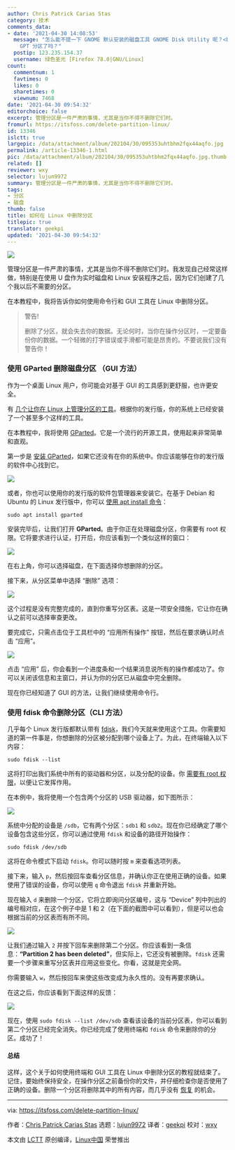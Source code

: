 ```yaml
---
author: Chris Patrick Carias Stas
category: 技术
comments_data:
- date: '2021-04-30 14:08:53'
  message: "怎么能不提一下 GNOME 默认安装的磁盘工具 GNOME Disk Utility 呢？<br />\r\n另外，现在 fdisk 支持
    GPT 分区了吗？"
  postip: 123.235.154.37
  username: 绿色圣光 [Firefox 78.0|GNU/Linux]
count:
  commentnum: 1
  favtimes: 0
  likes: 0
  sharetimes: 0
  viewnum: 7468
date: '2021-04-30 09:54:32'
editorchoice: false
excerpt: 管理分区是一件严肃的事情，尤其是当你不得不删除它们时。
fromurl: https://itsfoss.com/delete-partition-linux/
id: 13346
islctt: true
largepic: /data/attachment/album/202104/30/095353uhtbhm2fqx44aqfo.jpg
permalink: /article-13346-1.html
pic: /data/attachment/album/202104/30/095353uhtbhm2fqx44aqfo.jpg.thumb.jpg
related: []
reviewer: wxy
selector: lujun9972
summary: 管理分区是一件严肃的事情，尤其是当你不得不删除它们时。
tags:
- 分区
- 磁盘
thumb: false
title: 如何在 Linux 中删除分区
titlepic: true
translator: geekpi
updated: '2021-04-30 09:54:32'
---
```


![](/data/attachment/album/202104/30/095353uhtbhm2fqx44aqfo.jpg)


管理分区是一件严肃的事情，尤其是当你不得不删除它们时。我发现自己经常这样做，特别是在使用 U 盘作为实时磁盘和 Linux 安装程序之后，因为它们创建了几个我以后不需要的分区。


在本教程中，我将告诉你如何使用命令行和 GUI 工具在 Linux 中删除分区。



> 
> 警告!
> 
> 
> 删除了分区，就会失去你的数据。无论何时，当你在操作分区时，一定要备份你的数据。一个轻微的打字错误或手滑都可能是昂贵的。不要说我们没有警告你！
> 
> 
> 


### 使用 GParted 删除磁盘分区 （GUI 方法）


作为一个桌面 Linux 用户，你可能会对基于 GUI 的工具感到更舒服，也许更安全。


有 [几个让你在 Linux 上管理分区的工具](https://itsfoss.com/partition-managers-linux/)。根据你的发行版，你的系统上已经安装了一个甚至多个这样的工具。


在本教程中，我将使用 [GParted](https://gparted.org/index.php)。它是一个流行的开源工具，使用起来非常简单和直观。


第一步是 [安装 GParted](https://itsfoss.com/gparted/)，如果它还没有在你的系统中。你应该能够在你的发行版的软件中心找到它。


![](/data/attachment/album/202104/30/095433m4m5oc4cqhfbc4jq.png)


或者，你也可以使用你的发行版的软件包管理器来安装它。在基于 Debian 和 Ubuntu 的 Linux 发行版中，你可以 [使用 apt install 命令](https://itsfoss.com/apt-command-guide/)：



```
sudo apt install gparted

```

安装完毕后，让我们打开 **GParted**。由于你正在处理磁盘分区，你需要有 root 权限。它将要求进行认证，打开后，你应该看到一个类似这样的窗口：


![](/data/attachment/album/202104/30/095433uqy1f7y7sukz1yks.png)


在右上角，你可以选择磁盘，在下面选择你想删除的分区。


接下来，从分区菜单中选择 “删除” 选项：


![](/data/attachment/album/202104/30/095433dm8vmum2vyvmnm2p.png)


这个过程是没有完整完成的，直到你重写分区表。这是一项安全措施，它让你在确认之前可以选择审查更改。


要完成它，只需点击位于工具栏中的 “应用所有操作” 按钮，然后在要求确认时点击 “应用”。


![](/data/attachment/album/202104/30/095434rygy7byuczwd2eu5.png)


点击 “应用” 后，你会看到一个进度条和一个结果消息说所有的操作都成功了。你可以关闭该信息和主窗口，并认为你的分区已从磁盘中完全删除。


现在你已经知道了 GUI 的方法，让我们继续使用命令行。


### 使用 fdisk 命令删除分区（CLI 方法）


几乎每个 Linux 发行版都默认带有 [fdisk](https://man7.org/linux/man-pages/man8/fdisk.8.html)，我们今天就来使用这个工具。你需要知道的第一件事是，你想删除的分区被分配到哪个设备上了。为此，在终端输入以下内容：



```
sudo fdisk --list

```

这将打印出我们系统中所有的驱动器和分区，以及分配的设备。你 [需要有 root 权限](https://itsfoss.com/root-user-ubuntu/)，以便让它发挥作用。


在本例中，我将使用一个包含两个分区的 USB 驱动器，如下图所示：


![](/data/attachment/album/202104/30/095434pv69vwnzwonrzzo5.png)


系统中分配的设备是 `/sdb`，它有两个分区：`sdb1` 和 `sdb2`。现在你已经确定了哪个设备包含这些分区，你可以通过使用 `fdisk` 和设备的路径开始操作：



```
sudo fdisk /dev/sdb

```

这将在命令模式下启动 `fdisk`。你可以随时按 `m` 来查看选项列表。


接下来，输入 `p`，然后按回车查看分区信息，并确认你正在使用正确的设备。如果使用了错误的设备，你可以使用 `q` 命令退出 `fdisk` 并重新开始。


现在输入 `d` 来删除一个分区，它将立即询问分区编号，这与 “Device” 列中列出的编号相对应，在这个例子中是 1 和 2（在下面的截图中可以看到），但是可以也会根据当前的分区表而有所不同。


![](/data/attachment/album/202104/30/095435i6jpszeg6216ss6z.png)


让我们通过输入 `2` 并按下回车来删除第二个分区。你应该看到一条信息：**“Partition 2 has been deleted”**，但实际上，它还没有被删除。`fdisk` 还需要一个步骤来重写分区表并应用这些变化。你看，这就是完全网。


你需要输入 `w`，然后按回车来使这些改变成为永久性的。没有再要求确认。


在这之后，你应该看到下面这样的反馈：


![](/data/attachment/album/202104/30/095435w2ya24xjl2x03v23.png)


现在，使用 `sudo fdisk --list /dev/sdb` 查看该设备的当前分区表，你可以看到第二个分区已经完全消失。你已经完成了使用终端和 `fdisk` 命令来删除你的分区。成功了！


#### 总结


这样，这个关于如何使用终端和 GUI 工具在 Linux 中删除分区的教程就结束了。记住，要始终保持安全，在操作分区之前备份你的文件，并仔细检查你是否使用了正确的设备。删除一个分区将删除其中的所有内容，而几乎没有 [恢复](https://itsfoss.com/recover-deleted-files-linux/) 的机会。




---


via: <https://itsfoss.com/delete-partition-linux/>


作者：[Chris Patrick Carias Stas](https://itsfoss.com/author/chris/) 选题：[lujun9972](https://github.com/lujun9972) 译者：[geekpi](https://github.com/geekpi) 校对：[wxy](https://github.com/wxy)


本文由 [LCTT](https://github.com/LCTT/TranslateProject) 原创编译，[Linux中国](https://linux.cn/) 荣誉推出